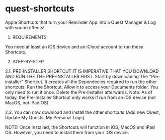 # quest-shortcuts
Apple Shortcuts that turn your Reminder App into a Quest Manager &amp; Log with sound effects!

1. REQUIREMENTS

You need at least an iOS device and an iCloud account to run these Shortcuts.

2. STEP-BY-STEP

2.1. PRE-INSTALLER SHORTCUT
IT IS IMPERATIVE THAT YOU DOWNLOAD AND RUN THE THE PRE-INSTALLER FIRST.
Start by downloading The "Pre-installer" Shortcut. It creates all the Dependecies required to run the other shortcuts.
Run the Shortcut. Allow it to access your Documents folder.
You only need to run it once. Delete the Pre-Installer afterwards.
Note: As of today, the Pre-Installer Shortcut only works if run from an iOS device (not MacOS, not iPad OS).


2.2. You can now download and install the other shortcuts (Add new Quest, Update My Quests, My Personal Logs).

NOTE: Once installed, the Shortcuts will function in iOS, MacOS and iPad OS. However, you need to install them from your iOS device.
